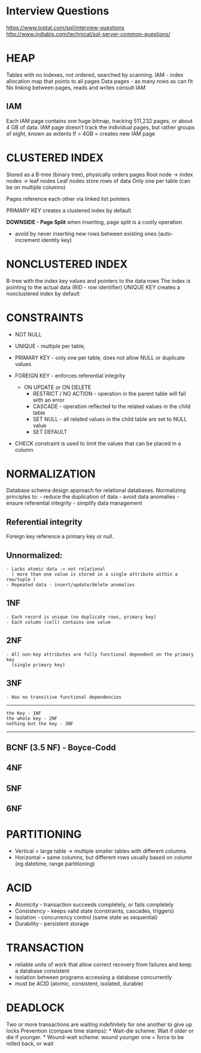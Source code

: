 # Interview Questions
https://www.toptal.com/sql/interview-questions
http://www.indiabix.com/technical/sql-server-common-questions/


# HEAP
Tables with no indexes, not ordered, searched by scanning.
IAM - index allocation map that points to all pages
Data pages - as many rows as can fit
No linking between pages, reads and writes consult IAM

## IAM
Each IAM page contains one huge bitmap, tracking 511,232 pages, or about 4 GB of data.
IAM page doesn’t track the individual pages, but rather groups of eight, known as extents
If > 4GB = creates new IAM page


# CLUSTERED INDEX
Stored as a B-tree (binary tree), physically orders pages
Root node -> index nodes -> leaf nodes
Leaf nodes store rows of data
Only one per table (can be on multiple columns)

Pages reference each other via linked list pointers


PRIMARY KEY creates a clustered index by default

**DOWNSIDE - Page Split** when inserting, page split is a costly operation
- avoid by never inserting new rows between existing ones (auto-increment identity key)


# NONCLUSTERED INDEX
B-tree with the index key values and pointers to the data rows
The index is pointing to the actual data (RID - row identifier)
UNIQUE KEY creates a nonclustered index by default


# CONSTRAINTS
- NOT NULL
- UNIQUE       - multiple per table,
- PRIMARY KEY  - only one per table, does not allow NULL or duplicate values
- FOREIGN KEY -  enforces referential integrity
    - ON UPDATE or ON DELETE
        * RESTRICT / NO ACTION   - operation in the parent table will fail with an error
        * CASCADE                - operation reflected to the related values in the child table
        * SET NULL               - all related values in the child table are set to NULL value
        * SET DEFAULT

- CHECK constraint is used to limit the values that can be placed in a column


# NORMALIZATION

Database schema design approach for relational databases.
Normalizing principles to:
    - reduce the duplication of data
    - avoid data anomalies
    - ensure referential integrity
    - simplify data management

## Referential integrity

Foreign key reference a primary key or null.

## Unnormalized:
    - Lacks atomic data -> not relational
      ( more than one value is stored in a single attribute within a row/tuple )
    - Repeated data - insert/update/delete anomalies

## 1NF
    - Each record is unique (no duplicate rows, primary key)
    - Each column (cell) contains one value

## 2NF
    - All non-key attributes are fully functional dependent on the primary key
      (single primary key)

## 3NF
    - Has no transitive functional dependencies

-------------------------------------
    the Key - 1NF
    the whole key - 2NF
    nothing but the key - 3NF
-------------------------------------


## BCNF (3.5 NF) - Boyce-Codd
## 4NF
## 5NF
## 6NF


# PARTITIONING

* Vertical   = large table -> multiple smaller tables with different columns
* Horizontal = same columns, but different rows
               usually based on column (eg datetime, range partitioning)


# ACID
* Atomicity - transaction succeeds completely, or fails completely
* Consistency - keeps valid state (constraints, cascades, triggers)
* Isolation - concurrency control (same state as sequential)
* Durability - persistent storage

# TRANSACTION
- reliable units of work that allow correct recovery from failures and keep a database consistent
- isolation between programs accessing a database concurrently
- must be ACID (atomic, consistent, isolated, durable)


# DEADLOCK
Two or more transactions are waiting indefinitely for one another to give up locks
Prevention (compare time stamps):
    * Wait-die scheme: Wait if older or die if younger.
    * Wound-wait scheme: wound younger one = force to be rolled back, or wait


